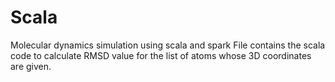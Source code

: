 # Scala
Molecular dynamics simulation using scala and spark
File contains the scala code to calculate RMSD value for the list of atoms whose 3D coordinates are given.
